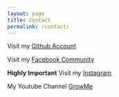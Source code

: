 ```yaml
---
layout: page
title: Contact
permalink: /contact/
---
```


Visit my [Github Account](https://github.com/GrowMe1012)

Visit my [Facebook Community](https://www.facebook.com/groups/613384762947610/)

**Highly Important**
Visit my [Instagram](https://www.instagram.com/growme1012/)

My Youtube Channel [GrowMe](https://www.youtube.com/channel/UCHaKwQHv-38rmUBE8zTqzFw/?guided_help_flow=5)